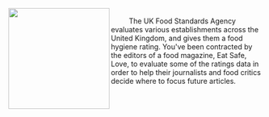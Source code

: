 <p><img align="left"src="https://github.com/theidari/eatsafe_love/blob/master/asset/header.png" width="200px"></br><a>&nbsp;&nbsp;&nbsp;&nbsp;&nbsp;&nbsp;&nbsp;&nbsp;&nbsp;The UK Food Standards Agency evaluates various establishments across the United Kingdom, and gives them a food hygiene rating. You've been contracted by the editors of a food magazine, Eat Safe, Love, to evaluate some of the ratings data in order to help their journalists and food critics decide where to focus future articles.</a></p>
